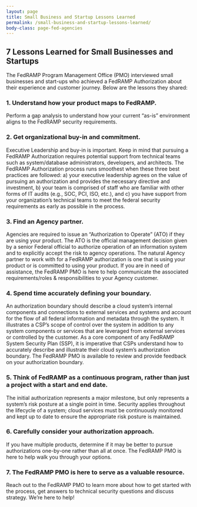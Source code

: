 ```yaml
---
layout: page
title: Small Business and Startup Lessons Learned 
permalink: /small-business-and-startup-lessons-learned/
body-class: page-fed-agencies
---
```

<h2>7 Lessons Learned for Small Businesses and Startups</h2>
<p>
The FedRAMP Program Management Office (PMO) interviewed small businesses and start-ups who achieved a FedRAMP Authorization about their experience and customer journey. Below are the lessons they shared:
</p>

<h3>1. Understand how your product maps to FedRAMP. </h3>
<p>
Perform a gap analysis to understand how your current “as-is” environment aligns to the FedRAMP security requirements. 
</p>
  
  <h3>2. Get organizational buy-in and commitment.</h3>
<p>
Executive Leadership and buy-in is important. Keep in mind that pursuing a FedRAMP Authorization requires potential support from technical teams such as system/database administrators, developers, and architects. The FedRAMP Authorization process runs smoothest when these three best practices are followed: a) your executive leadership agrees on the value of pursuing an authorization and provides the necessary directive and investment, b) your team is comprised of staff who are familiar with other forms of IT audits (e.g., SOC, PCI, ISO, etc.), and c) you have support from your organization’s technical teams to meet the federal security requirements as early as possible in the process.
</p>

<h3>3. Find an Agency partner.</h3>
<p>
Agencies are required to issue an “Authorization to Operate” (ATO) if they are using your product. The ATO is the official management decision given by a senior Federal official to authorize operation of an information system and to explicitly accept the risk to agency operations. The natural Agency partner to work with for a FedRAMP authorization is one that is using your product or is committed to using your product.  If you are in need of assistance, the FedRAMP PMO is here to help communicate  the associated requirements/roles & responsibilities to your Agency customer.
</p>
    
<h3>4. Spend time accurately defining your boundary.</h3>
<p>
An authorization boundary should describe a cloud system’s internal components and connections to external services and systems and account for the flow of all federal information and metadata through the system. It illustrates a CSP’s scope of control over the system in addition to any system components or services that are leveraged from external services or controlled by the customer. As a core component of any FedRAMP System Security Plan (SSP), it is imperative that CSPs understand how to accurately describe and illustrate their cloud system’s authorization boundary. The FedRAMP PMO is available to review and provide feedback on your authorization boundary. </p>
  
  <h3>5. Think of FedRAMP as a continuous program, rather than just a project with a start and end date. </h3>
<p>
The initial authorization represents a major milestone, but only represents a system’s risk posture at a single point in time. Security applies throughout the lifecycle of a system; cloud services must be continuously monitored and kept up to date to ensure the appropriate risk posture is maintained.
</p>
  
<h3>6. Carefully consider your authorization approach.</h3>
<p>If you have multiple products, determine if it may be better to pursue authorizations one-by-one rather than all at once. The FedRAMP PMO is here to help walk you through your options.</p>
  
<h3>7. The FedRAMP PMO is here to serve as a valuable resource.</h3>
<p>
Reach out to the FedRAMP PMO to learn more about how to get started with the process, get answers to technical security questions and discuss strategy. We’re here to help! </p>
